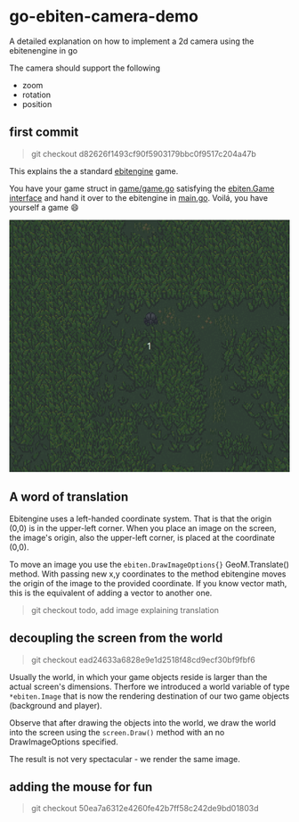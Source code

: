# go-ebiten-camera-demo

A detailed explanation on how to implement a 2d camera using the ebitenengine in go

The camera should support the following 
- zoom
- rotation
- position

## first commit

> git checkout d82626f1493cf90f5903179bbc0f9517c204a47b

This explains the a standard [ebitengine](https://ebitengine.org) game. 

You have your game struct in [game/game.go](game/game.go) satisfying the [ebiten.Game interface](https://pkg.go.dev/github.com/hajimehoshi/ebiten/v2#Game) and hand it over to the ebitengine in [main.go](main.go). Voilá, you have yourself a game :smile:

![demo animation](docs/demo.gif)

## A word of translation

Ebitengine uses a left-handed coordinate system. That is that the origin (0,0) is in the upper-left corner. When you place an image on the screen, the image's origin, also the upper-left corner, is placed at the coordinate (0,0).

To move an image you use the `ebiten.DrawImageOptions{}` GeoM.Translate() method. With passing new x,y coordinates to the method ebitengine moves the origin of the image to the provided coordinate. If you know vector math, this is the equivalent of adding a vector to another one.

> git checkout todo, add image explaining translation

## decoupling the screen from the world

> git checkout ead24633a6828e9e1d2518f48cd9ecf30bf9fbf6

Usually the world, in which your game objects reside is larger than the actual screen's dimensions. Therfore we introduced a world variable of type `*ebiten.Image` that is now the rendering destination of our two game objects (background and player). 

Observe that after drawing the objects into the world, we draw the world into the screen using the `screen.Draw()` method with an no DrawImageOptions specified. 

The result is not very spectacular - we render the same image.

## adding the mouse for fun

> git checkout 50ea7a6312e4260fe42b7ff58c242de9bd01803d


